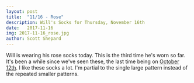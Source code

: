 ```yaml
---
layout: post
title:  "11/16 - Rose"
description: Will's Socks for Thursday, November 16th
date:   2017-11-16
img: 2017-11-16_rose.jpg
author: Scott Shepard
---
```


Will is wearing his rose socks today. This is the third time he's worn so far.
It's been a while since we've seen these, the last time being on 
[October 12th](/rose-2/). I like these socks a lot. I'm partial to the single
large pattern instead of the repeated smaller patterns.
